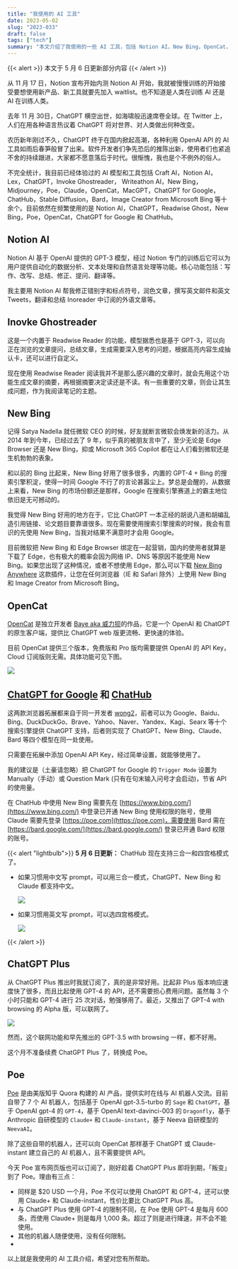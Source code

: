 ```yaml
---
title: "我使用的 AI 工具"
date: 2023-05-02
slug: "2023-033"
draft: false
tags: ["tech"]
summary: "本文介绍了我使用的一些 AI 工具，包括 Notion AI，New Bing，OpenCat，ChatHub，ChatGPT 和 Poe 等。"
---
```


{{< alert >}}
本文于 5 月 6 日更新部分内容
{{< /alert >}}

从 11 月 17 日，Notion 宣布开始内测 Notion AI 开始，我就被慢慢训练的开始接受要想使用新产品、新工具就要先加入 waitlist。也不知道是人类在训练 AI 还是 AI 在训练人类。

去年 11 月 30日，ChatGPT 横空出世，如海啸般迅速席卷全球。在 Twitter 上，人们在用各种语言热议着 ChatGPT 将对世界、对人类做出何种改变。

农历新年刚过不久，ChatGPT 终于在国内掀起高潮，各种利用 OpenAI API 的 AI 工具如雨后春笋般冒了出来。软件开发者们争先恐后的推陈出新，使用者们也紧追不舍的持续跟进，大家都不愿意落后于时代。很惭愧，我也是个不例外的俗人。

不完全统计，我目前已经体验过的 AI 模型和工具包括 Craft AI，Notion AI，Lex，ChatGPT，Invoke Ghostreader， Writeathon AI，New Bing，Midjourney，Poe，Claude，OpenCat，MacGPT，ChatGPT for Google，ChatHub，Stable Diffusion，Bard，Image Creator from Microsoft Bing 等十余个。目前依然在频繁使用的是 Notion AI，ChatGPT，Readwise Ghost，New Bing，Poe，OpenCat，ChatGPT for Google 和 ChatHub。

## Notion AI

Notion AI 基于 OpenAI 提供的 GPT-3 模型，经过 Notion 专门的训练后它可以为用户提供自动化的数据分析、文本处理和自然语言处理等功能。核心功能包括：写作、改写、总结、修正、提问、翻译等。

我主要用 Notion AI 帮我修正错别字和标点符号，润色文章，撰写英文邮件和英文 Tweets，翻译和总结 Inoreader 中订阅的外语文章等。

## Inovke Ghostreader

这是一个内置于 Readwise Reader 的功能，模型据悉也是基于 GPT-3，可以向正在浏览的文章提问，总结文章，生成需要深入思考的问题，根据高亮内容生成抽认卡，还可以进行自定义。

现在使用 Readwise Reader 阅读我并不是那么感兴趣的文章时，就会先用这个功能生成文章的摘要，再根据摘要决定读还是不读。有一些重要的文章，则会让其生成问题，作为我阅读笔记的主题。

## New Bing

记得 Satya Nadella 就任微软 CEO 的时候，好友就断言微软会焕发新的活力。从 2014 年到今年，已经过去了 9 年，似乎真的被朋友言中了，至少无论是 Edge Browser 还是 New Bing，抑或 Microsoft 365 Copilot 都在让人们看到微软还是生机勃勃的表象。

和以前的 Bing 比起来，New Bing 好用了很多很多，内置的 GPT-4 + Bing 的搜索引擎积淀，使得一时间 Google 不行了的言论甚嚣尘上。梦总是会醒的，从数据上来看，New Bing 的市场份额还是那样，Google 在搜索引擎赛道上的霸主地位依旧是无可撼动的。

我觉得 New Bing 好用的地方在于，它比 ChatGPT 一本正经的胡说八道和胡编乱造引用链接、论文题目要靠谱很多。现在需要使用搜索引擎搜索的时候，我会有意识的先使用 New Bing，当我对结果不满意时才会用 Google。

目前微软把 New Bing 和 Edge Browser 绑定在一起营销，国内的使用者就算是下载了 Edge，也有极大的概率会因为网络 IP、DNS 等原因不能使用 New Bing。如果您出现了这种情况，或者不想使用 Edge，那么可以下载 [New Bing Anywhere](https://github.com/haozi/New-Bing-Anywhere) 这款插件，让您在任何浏览器（IE 和 Safari 除外）上使用 New Bing 和 Image Creator from Microsoft Bing。

## OpenCat

[OpenCat](https://apps.apple.com/cn/app/opencat/id6445999201) 是独立开发者 [Baye aka 威力狈](https://twitter.com/waylybaye)的作品，它是一个 OpenAI 和 ChatGPT 的原生客户端，提供比 ChatGPT web 版更流畅、更快速的体验。

目前 OpenCat 提供三个版本，免费版和 Pro 版均需要提供 OpenAI 的 API Key，Cloud 订阅版则无需。具体功能可见下图。

![](https://cos.justgoidea.com/justgoidea/uPic/2023/06/04/9FMxiY.png)

## [ChatGPT for Google](https://github.com/wong2/chatgpt-google-extension) 和 [ChatHub](https://github.com/chathub-dev/chathub)

这两款浏览器拓展都来自于同一开发者 [wong2](https://twitter.com/wong2_x)，前者可以为 Google、Baidu、Bing、DuckDuckGo、Brave、Yahoo、Naver、Yandex、Kagi、Searx 等十个搜索引擎提供 ChatGPT 支持，后者则实现了 ChatGPT、New Bing、Claude、Bard 等四个模型在同一处使用。

只需要在拓展中添加 OpenAI API Key，经过简单设置，就能够使用了。

我的建议是（土豪请忽略）把 ChatGPT for Google 的 `Trigger Mode` 设置为 Manually（手动）或 Question Mark (只有在句末输入问号才会启动)，节省 API 的使用量。

在 ChatHub 中使用 New Bing 需要先在 [https://www.bing.com/](https://www.bing.com/) 中登录已开通 New Bing 使用权限的账号，使用 Claude 需要先登录 [https://poe.com](https://poe.com)，需要使用 Bard 需在 [https://bard.google.com/](https://bard.google.com/) 登录已开通 Bard 权限的账号。

{{< alert "lightbulb">}}
**5 月 6 日更新：**
ChatHub 现在支持三合一和四宫格模式了。

- 如果习惯用中文写 prompt，可以用三合一模式，ChatGPT、New Bing 和 Claude 都支持中文。

    ![](https://cos.justgoidea.com/justgoidea/uPic/2023/06/04/CYQpTQ.png)

- 如果习惯用英文写 prompt，可以选四宫格模式。

    ![](https://cos.justgoidea.com/justgoidea/uPic/2023/06/04/YFm9VI.png)

{{< /alert >}}

## ChatGPT Plus

从 ChatGPT Plus 推出时我就订阅了，真的是非常好用。比起非 Plus 版本响应速度快了很多，而且比起使用 GPT-4 的 API，还不需要担心费用问题。虽然每 3 个小时只能和 GPT-4 进行 25 次对话，勉强够用了。最近，又推出了 GPT-4 with browsing 的 Alpha 版，可以联网了。

![](https://cos.justgoidea.com/justgoidea/uPic/2023/06/04/32ScS5.png)

然而，这个联网功能和早先推出的 GPT-3.5 with browsing 一样，都不好用。

这个月不准备续费 ChatGPT Plus 了，转换成 Poe。

## Poe

[Poe](https://poe.com/) 是由美版知乎 Quora 构建的 AI 产品，提供实时在线与 AI 机器人交流。目前自带了 7 个 AI 机器人，包括基于 OpenAI gpt-3.5-turbo 的 `Sage` 和 `ChatGPT`，基于 OpenAI gpt-4 的 `GPT-4`，基于 OpenAI text-davinci-003 的 `Dragonfly`，基于 Anthropic 自研模型的 `Claude+` 和 `Claude-instant`，基于 Neeva 自研模型的 `NeevaAI`。

除了这些自带的机器人，还可以向 OpenCat 那样基于 ChatGPT 或 Claude-instant 建立自己的 AI 机器人，且不需要提供 API。

今天 Poe 宣布网页版也可以订阅了，刚好趁着 ChatGPT Plus 即将到期，「叛变」到了 Poe。理由有三点：

- 同样是 $20 USD 一个月，Poe 不仅可以使用 ChatGPT 和 GPT-4，还可以使用 Claude+ 和 Claude-instant，性价比要比 ChatGPT Plus 高。
- 与 ChatGPT Plus 使用 GPT-4 的限制不同，在 Poe 使用 GPT-4 是每月 600 条，而使用 Claude+ 则是每月 1,000 条。超过了则是进行降速，并不会不能使用。
- 其他的机器人随便使用，没有任何限制。
-

以上就是我使用的 AI 工具介绍，希望对您有所帮助。
